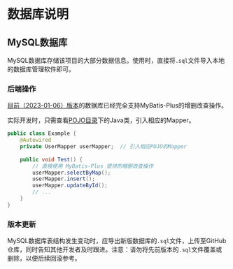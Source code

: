 # 数据库说明

## MySQL数据库

MySQL数据库存储该项目的大部分数据信息。使用时，直接将```.sql```文件导入本地的数据库管理软件即可。

### 后端操作

[目前（2023-01-06）版本](https://github.com/Charles-Stark/WorkArrangement/blob/main/database/WorkArrangement_2023-01-06.sql)的数据库已经完全支持MyBatis-Plus的增删改查操作。

实际开发时，只需查看[POJO目录](https://github.com/Charles-Stark/WorkArrangement/tree/main/backend/src/main/java/com/example/backend/POJO)下的Java类，引入相应的Mapper。
```java
public class Example {
    @Autowired
    private UserMapper userMapper;  // 引入相应POJO的Mapper
    
    public void Test() {
        // 直接使用 MyBatis-Plus 提供的增删改查操作
        userMapper.selectByMap();
        userMapper.insert();
        userMapper.updateById();
        // ...
    }
}
```

### 版本更新

MySQL数据库表结构发生变动时，应导出新版数据库的```.sql```文件，上传至GitHub仓库，同时告知其他开发者及时跟进。注意：请勿将先前版本的```.sql```文件覆盖或删除，以便后续回滚参考。